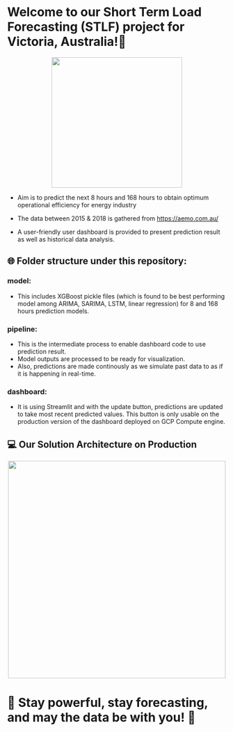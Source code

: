 # Welcome to our Short Term Load Forecasting (STLF) project for Victoria, Australia!👋

<p align="center">
<img src="https://github.com/ecemsever/demand_forecasting/assets/64542150/d11a125b-b986-478f-96af-fb781f40ed95" style="width:300px;"/>
</p>

- Aim is to predict the next 8 hours and 168 hours to obtain optimum operational efficiency for energy industry

- The data between 2015 & 2018 is gathered from https://aemo.com.au/

- A user-friendly user dashboard is provided to present prediction result as well as historical data analysis.

## 🌐 Folder structure under this repository:


### model:
- This includes XGBoost pickle files (which is found to be best performing model among ARIMA, SARIMA, LSTM, linear regression) for 8 and 168 hours prediction models.


### pipeline:
- This is the intermediate process to enable dashboard code to use prediction result. 
- Model outputs are processed to be ready for visualization.
- Also, predictions are made continously as we simulate past data to as if it is happening in real-time.


### dashboard:
- It is using Streamlit and with the update button, predictions are updated to take most recent predicted values.
This button is only usable on the production version of the dashboard deployed on GCP Compute engine.

## 💻 Our Solution Architecture on Production

<p align="center">
<img src="https://github.com/ecemsever/demand_forecasting/assets/64542150/49fbf9b7-dbdb-4a70-b042-8308edfef7fa)https://github.com/ecemsever/demand_forecasting/assets/64542150/49fbf9b7-dbdb-4a70-b042-8308edfef7fa" style="width:500px;"/>
</p>

# 👋 Stay powerful, stay forecasting, and may the data be with you! 👋
